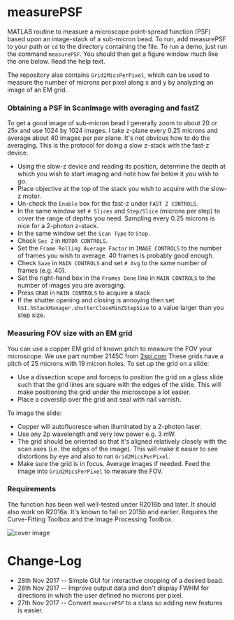 # measurePSF

MATLAB routine to measure a microscope point-spread function (PSF) based upon an image-stack of a sub-micron bead. 
To run, add measurePSF to your path or `cd` to the directory containing the file. To run a demo, just run the command `measurePSF`. You should then get a figure window much like the one below. Read the help text. 

The repository also contains `Grid2MicsPerPixel`, which can be used to measure the number of microns per pixel along x and y by analyzing an image of an EM grid. 

### Obtaining a PSF in ScanImage with averaging and fastZ
To get a good image of sub-micron bead I generally zoom to about 20 or 25x and use 1024 by 1024 images. 
I take z-plane every 0.25 microns and average about 40 images per per plane. 
It's not obvious how to do the averaging.
This is the protocol for doing a slow z-stack with the fast-z device.

* Using the slow-z device and reading its position, determine the depth at which you wish to start imaging and note how far below it you wish to go. 
* Place objective at the top of the stack you wish to acquire with the slow-z motor.
* Un-check the `Enable` box for the fast-z under `FAST Z CONTROLS`.
* In the same window set `# Slices` and `Step/Slice` (microns per step) to cover the range of depths you need. 
  Sampling every 0.25 microns is nice for a 2-photon z-stack. 
* In the same window set the `Scan Type` to `Step`.
* Check `Sec Z` in `MOTOR CONTROLS`.
* Set the `Frame Rolling Average Factor` in `IMAGE CONTROLS` to the number of frames you wish to average. 
  40 frames is probably good enough.
* Check `Save` in `MAIN CONTROLS` and set `# Avg` to the same number of frames (e.g. 40).
* Set the right-hand box in the `Frames Done` line in `MAIN CONTROLS` to the number of images you are averaging.
* Press `GRAB` in `MAIN CONTROLS` to acquire a stack
* If the shutter opening and closing is annoying then set `hSI.hStackManager.shutterCloseMinZStepSize` to a value larger than you step size. 

### Measuring FOV size with an EM grid
You can use a copper EM grid of known pitch to measure the FOV your microscope. 
We use part number 2145C from [2spi.com](http://www.2spi.com/category/grids)
These grids have a pitch of 25 microns with 19 micron holes. 
To set up the grid on a slide:

* Use a dissection scope and forceps to position the grid on a glass slide such that the grid lines are square with the edges of the slide. 
This will make positioning the grid under the microscope a lot easier. 
* Place a coverslip over the grid and seal with nail varnish. 

To image the slide:
* Copper will autofluoresce when illuminated by a 2-photon laser. 
* Use any 2p wavelength and very low power e.g. 3 mW. 
* The grid should be oriented so that it's aligned relatively closely with the scan axes (i.e. the edges of the image). 
This will make it easier to see distortions by eye and also to run `Grid2MicsPerPixel`.
* Make sure the grid is in focus. Average images if needed. Feed the image into `Grid2MicsPerPixel` to measure the FOV.

### Requirements
The function has been well well-tested under R2016b and later. 
It should also work on R2016a. It's known to fail on 2015b and earlier.
Requires the Curve-Fitting Toolbox and the Image Processing Toolbox.


![cover image](https://raw.githubusercontent.com/raacampbell/measurePSF/gh-pages/realBead.png "Main Window")


# Change-Log
* 28th Nov 2017 -- Simple GUI for interactive cropping of a desired bead.
* 28th Nov 2017 -- Improve output data and don't display FWHM for directions in which the user defined no microns per pixel.
* 27th Nov 2017 -- Convert `measurePSF` to a class so adding new features is easier.

